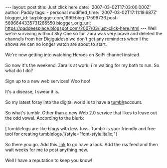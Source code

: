\-\-- layout: post title: Just click here date:
\'2007-03-02T17:03:00.000Z\' author: Paddy tags: - personal
modified\_time: \'2007-03-02T17:11:19.687Z\' blogger\_id:
tag:blogger.com,1999:blog-17598736.post-5696644335731266550
blogger\_orig\_url:
https://paddeesplace.blogspot.com/2007/03/just-click-here.html \-\--
Well we\'re surviving without Sky One so far. Zara was very brave and
deleted the channels from her [Digiguide](https://www.digiguide.com/)so
we don\'t get any reminders when I the shows we can no longer watch are
about to start.\
\
We\'re now getting into watching Heroes on SciFi channel instead.\
\
So now it\'s the weekend. Zara is at work, i\`m waiting for my bath to
run. So what do I do?\
\
Sign up to a new web services! Woo hoo!\
\
It\'s a disease, I swear it is.\
\
So my latest foray into the digital world is to have a
[tumblr](https://www.tumblr.com/)account.\
\
So what\'s tumblr. Other than a new Web 2.0 service that likes to leave
out the odd vowel. According to the blurb:\
\
[Tumblelogs are like blogs with less fuss. Tumblr is your friendly and
free tool for creating tumblelogs.]{style="font-style:italic;"}\
\
So there you go. Add this [link](https://paddysplace.tumblr.com/) to go
have a look. Add the rss feed and then wait weeks for me to post
anything new.\
\
Well I have a reputation to keep you know!
